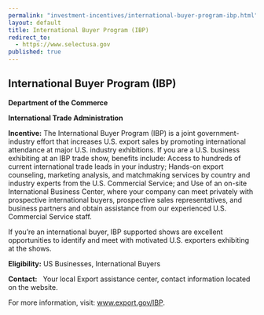 ```yaml
---
permalink: "investment-incentives/international-buyer-program-ibp.html"
layout: default
title: International Buyer Program (IBP)
redirect_to:
  - https://www.selectusa.gov
published: true
---
```


<H2>International Buyer Program (IBP)</h2>
<P><STRONG>Department of the Commerce</strong></p>
<P><STRONG>International Trade Administration </strong></p>
<P><STRONG>Incentive:</strong> The International Buyer Program (IBP) is a joint government-industry effort that increases U.S. export sales by promoting international attendance at major U.S. industry exhibitions. If you are a U.S. business exhibiting at an IBP trade show, benefits include: Access to hundreds of current international trade leads in your industry; Hands-on export counseling, marketing analysis, and matchmaking services by country and industry experts from the U.S. Commercial Service; and Use of an on-site International Business Center, where your company can meet privately with prospective international buyers, prospective sales representatives, and business partners and obtain assistance from our experienced U.S. Commercial Service staff.</p>
<P>If you’re an international buyer, IBP supported shows are excellent opportunities to identify and meet with motivated U.S. exporters exhibiting at the shows.</p>
<P><STRONG>Eligibility:</strong> US Businesses, International Buyers</p>
<P><STRONG>Contact:</strong>&nbsp;&nbsp;&nbsp;Your local Export assistance center, contact information located on the website. </p>
<P>For more information, visit: <A href="http://www.export.gov/IBP" target=_top>www.export.gov/IBP</a>.</p> 